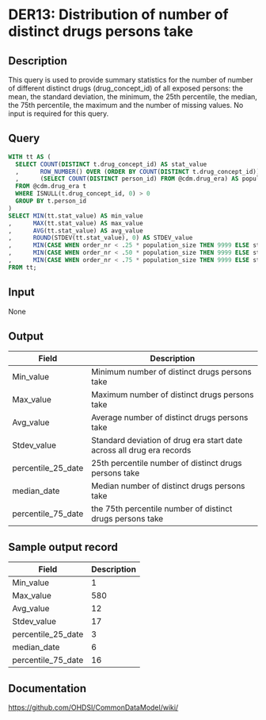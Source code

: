 <!---
Group:drug era
Name:DER13 Distribution of number of distinct drugs persons take
Author:Patrick Ryan
CDM Version: 5.3
-->

# DER13: Distribution of number of distinct drugs persons take

## Description
This query is used to provide summary statistics for the number of number of different distinct drugs (drug_concept_id) of all exposed persons: the mean, the standard deviation, the minimum, the 25th percentile, the median, the 75th percentile, the maximum and the number of missing values. No input is required for this query.

## Query
```sql
WITH tt AS (
  SELECT COUNT(DISTINCT t.drug_concept_id) AS stat_value
  ,      ROW_NUMBER() OVER (ORDER BY COUNT(DISTINCT t.drug_concept_id)) order_nr
  ,      (SELECT COUNT(DISTINCT person_id) FROM @cdm.drug_era) AS population_size
  FROM @cdm.drug_era t
  WHERE ISNULL(t.drug_concept_id, 0) > 0
  GROUP BY t.person_id
)
SELECT MIN(tt.stat_value) AS min_value
,      MAX(tt.stat_value) AS max_value
,      AVG(tt.stat_value) AS avg_value
,      ROUND(STDEV(tt.stat_value), 0) AS STDEV_value
,      MIN(CASE WHEN order_nr < .25 * population_size THEN 9999 ELSE stat_value END) AS percentile_25
,      MIN(CASE WHEN order_nr < .50 * population_size THEN 9999 ELSE stat_value END) AS median_value
,      MIN(CASE WHEN order_nr < .75 * population_size THEN 9999 ELSE stat_value END) AS percentile_75
FROM tt;
```

## Input

None

## Output

|  Field |  Description |
| --- | --- |
| Min_value | Minimum number of distinct drugs persons take |
| Max_value | Maximum number of distinct drugs persons take |
| Avg_value | Average number of distinct drugs persons take |
| Stdev_value | Standard deviation of drug era start date across all drug era records |
| percentile_25_date | 25th percentile number of distinct drugs persons take |
| median_date | Median number of distinct drugs persons take |
| percentile_75_date | the 75th percentile number of distinct drugs persons take |

## Sample output record

|  Field |  Description |
| --- | --- |
| Min_value | 1 |
| Max_value | 580 |
| Avg_value | 12 |
| Stdev_value | 17 |
| percentile_25_date | 3 |
| median_date | 6 |
| percentile_75_date | 16 |



## Documentation
https://github.com/OHDSI/CommonDataModel/wiki/

